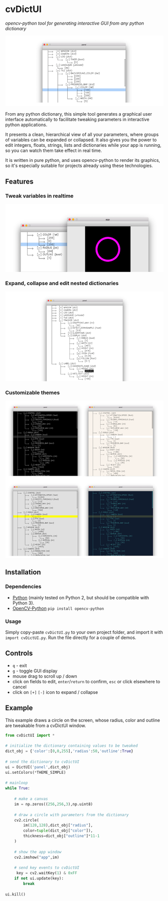 # cvDictUI
*opencv-python tool for generating interactive GUI from any python dictionary*

![](screenshots/screen00.png)

From any python dictionary, this simple tool generates a graphical user interface automatically to facilitate tweaking parameters in interactive python applications.

It presents a clean, hierarchical view of all your parameters, where groups of variables can be expanded or collapsed. It also gives you the power to edit integers, floats, strings, lists and dictionaries while your app is running, so you can watch them take effect in real time.

It is written in pure python, and uses opencv-python to render its graphics, so it's especially suitable for projects already using these technologies. 

## Features

### Tweak variables in realtime
![](screenshots/screen01.png)

### Expand, collapse and edit nested dictionaries
![](screenshots/screen02.png)

### Customizable themes
![](screenshots/screen03.png)

## Installation

### Dependencies

- [Python](https://www.python.org) (mainly tested on Python 2, but should be compatible with Python 3).
- [OpenCV-Python](https://opencv-python-tutroals.readthedocs.io/en/latest/) `pip install opencv-python`

### Usage

Simply copy-paste `cvDictUI.py` to your own project folder, and import it with `import cvDictUI.py`. Run the file directly for a couple of demos. 

## Controls

- `q` - exit
- `g` - toggle GUI display
- mouse drag to scroll up / down
- click on fields to edit, `enter`/`return` to confirm, `esc` or click elsewhere to cancel
- click on `[+]` `[-]` icon to expand / collapse

## Example

This example draws a circle on the screen, whose radius, color and outline are tweakable from a cvDictUI window.

```python
from cvDictUI import *

# initialize the dictionary containing values to be tweaked
dict_obj = {'color':[0,0,255],'radius':50,'outline':True}

# send the dictionary to cvDictUI
ui = DictUI('panel',dict_obj)
ui.setColors(*THEME_SIMPLE)

# mainloop
while True:
    
    # make a canvas
    im = np.zeros((256,256,3),np.uint8)
    
    # draw a circle with parameters from the dictionary
    cv2.circle(
    	im(128,128),dict_obj["radius"],
    	color=tuple(dict_obj["color"]),
    	thickness=dict_obj["outline"]*11-1
    )
    
    # show the app window
    cv2.imshow("app",im)
    
    # send key events to cvDictUI
	 key = cv2.waitKey(1) & 0xFF
    if not ui.update(key):
        break
        
ui.kill()
```
